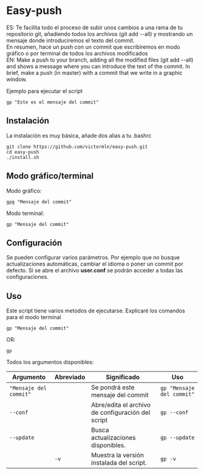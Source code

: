 # Easy-push

ES: Te facilita todo el proceso de subir unos cambios a una rama de tu repositorio git,
 añadiendo todos los archivos (git add --all) y mostrando un mensaje donde
 introduciremos el texto del commit.
 <br/>En resumen, hace un push con un commit que escribiremos
 en modo gráfico o por terminal de todos los archivos modificados<br/>
EN: Make a push to your branch, adding all the modified files (git add --all) and shows a message where you can introduce
the text of the commit. In brief, make a push (in master) with a commit that we write in a graphic window.

Ejemplo para ejecutar el script
```shell
gp "Este es el mensaje del commit"
```

## Instalación

La instalación es muy básica, añade dos alias a tu .bashrc

```shell
git clone https://github.com/victormln/easy-push.git
cd easy-push
./install.sh
```

## Modo gráfico/terminal

Modo gráfico:
```shell
gpg "Mensaje del commit"
```

Modo terminal:
```shell
gp "Mensaje del commit"
```

## Configuración

Se pueden configurar varios parámetros. Por ejemplo que no busque actualizaciones automáticas, cambiar el idioma o poner un commit por defecto. Si se abre el archivo **user.conf** se podrán acceder a todas las configuraciones.

## Uso

Este script tiene varios metodos de ejecutarse. Explicaré los comandos para el modo terminal
```shell
gp "Mensaje del commit"
```
OR:
```shell
gp
```

Todos los argumentos disponibles:

|Argumento           |Abreviado|Significado                                   |Uso|
| ------------- | ---- | ---------------------------------------- |----------|
|`"Mensaje del commit"`       |     | Se pondrá este mensaje del commit        |`gp "Mensaje del commit"`  |
|`--conf`     |  | Abre/edita el archivo de configuración del script  |`gp --conf`      |
|`--update`     |  | Busca actualizaciones disponibles.  |`gp --update`      |
|     |`-v`  | Muestra la versión instalada del script.  |`gp -v`      |
